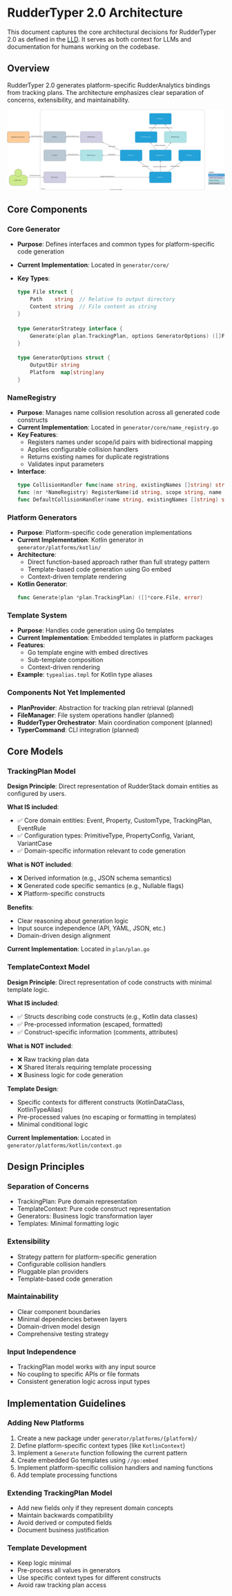 # RudderTyper 2.0 Architecture

This document captures the core architectural decisions for RudderTyper 2.0 as defined in the [LLD](../../lld/RudderTyper%202%200%20232f2b415dd0806799c4c8398bdb5653.md). It serves as both context for LLMs and documentation for humans working on the codebase.

## Overview

RudderTyper 2.0 generates platform-specific RudderAnalytics bindings from tracking plans. The architecture emphasizes clear separation of concerns, extensibility, and maintainability.

![architecture diagram](./architecture.drawio.svg)

## Core Components

### Core Generator

- **Purpose**: Defines interfaces and common types for platform-specific code generation
- **Current Implementation**: Located in `generator/core/`
- **Key Types**:

  ```go
  type File struct {
      Path    string  // Relative to output directory
      Content string  // File content as string
  }

  type GeneratorStrategy interface {
      Generate(plan plan.TrackingPlan, options GeneratorOptions) ([]File, error)
  }

  type GeneratorOptions struct {
      OutputDir string
      Platform  map[string]any
  }
  ```

### NameRegistry

- **Purpose**: Manages name collision resolution across all generated code constructs
- **Current Implementation**: Located in `generator/core/name_registry.go`
- **Key Features**:
  - Registers names under scope/id pairs with bidirectional mapping
  - Applies configurable collision handlers
  - Returns existing names for duplicate registrations
  - Validates input parameters
- **Interface**:
  ```go
  type CollisionHandler func(name string, existingNames []string) string
  func (nr *NameRegistry) RegisterName(id string, scope string, name string) (string, error)
  func DefaultCollisionHandler(name string, existingNames []string) string
  ```

### Platform Generators

- **Purpose**: Platform-specific code generation implementations
- **Current Implementation**: Kotlin generator in `generator/platforms/kotlin/`
- **Architecture**:
  - Direct function-based approach rather than full strategy pattern
  - Template-based code generation using Go embed
  - Context-driven template rendering
- **Kotlin Generator**:
  ```go
  func Generate(plan *plan.TrackingPlan) ([]*core.File, error)
  ```

### Template System

- **Purpose**: Handles code generation using Go templates
- **Current Implementation**: Embedded templates in platform packages
- **Features**:
  - Go template engine with embed directives
  - Sub-template composition
  - Context-driven rendering
- **Example**: `typealias.tmpl` for Kotlin type aliases

### Components Not Yet Implemented

- **PlanProvider**: Abstraction for tracking plan retrieval (planned)
- **FileManager**: File system operations handler (planned)
- **RudderTyper Orchestrator**: Main coordination component (planned)
- **TyperCommand**: CLI integration (planned)

## Core Models

### TrackingPlan Model

**Design Principle**: Direct representation of RudderStack domain entities as configured by users.

**What IS included**:

- ✅ Core domain entities: Event, Property, CustomType, TrackingPlan, EventRule
- ✅ Configuration types: PrimitiveType, PropertyConfig, Variant, VariantCase
- ✅ Domain-specific information relevant to code generation

**What is NOT included**:

- ❌ Derived information (e.g., JSON schema semantics)
- ❌ Generated code specific semantics (e.g., Nullable flags)
- ❌ Platform-specific constructs

**Benefits**:

- Clear reasoning about generation logic
- Input source independence (API, YAML, JSON, etc.)
- Domain-driven design alignment

**Current Implementation**: Located in `plan/plan.go`

### TemplateContext Model

**Design Principle**: Direct representation of code constructs with minimal template logic.

**What IS included**:

- ✅ Structs describing code constructs (e.g., Kotlin data classes)
- ✅ Pre-processed information (escaped, formatted)
- ✅ Construct-specific information (comments, attributes)

**What is NOT included**:

- ❌ Raw tracking plan data
- ❌ Shared literals requiring template processing
- ❌ Business logic for code generation

**Template Design**:

- Specific contexts for different constructs (KotlinDataClass, KotlinTypeAlias)
- Pre-processed values (no escaping or formatting in templates)
- Minimal conditional logic

**Current Implementation**: Located in `generator/platforms/kotlin/context.go`

## Design Principles

### Separation of Concerns

- TrackingPlan: Pure domain representation
- TemplateContext: Pure code construct representation
- Generators: Business logic transformation layer
- Templates: Minimal formatting logic

### Extensibility

- Strategy pattern for platform-specific generation
- Configurable collision handlers
- Pluggable plan providers
- Template-based code generation

### Maintainability

- Clear component boundaries
- Minimal dependencies between layers
- Domain-driven model design
- Comprehensive testing strategy

### Input Independence

- TrackingPlan model works with any input source
- No coupling to specific APIs or file formats
- Consistent generation logic across input types

## Implementation Guidelines

### Adding New Platforms

1. Create a new package under `generator/platforms/{platform}/`
2. Define platform-specific context types (like `KotlinContext`)
3. Implement a `Generate` function following the current pattern
4. Create embedded Go templates using `//go:embed`
5. Implement platform-specific collision handlers and naming functions
6. Add template processing functions

### Extending TrackingPlan Model

- Add new fields only if they represent domain concepts
- Maintain backwards compatibility
- Avoid derived or computed fields
- Document business justification

### Template Development

- Keep logic minimal
- Pre-process all values in generators
- Use specific context types for different constructs
- Avoid raw tracking plan access
